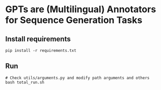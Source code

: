 # GPTs are (Multilingual) Annotators for Sequence Generation Tasks

## Install requirements

```shell
pip install -r requirements.txt
```

## Run

```shell
# Check utils/arguments.py and modify path arguments and others
bash total_run.sh
```
